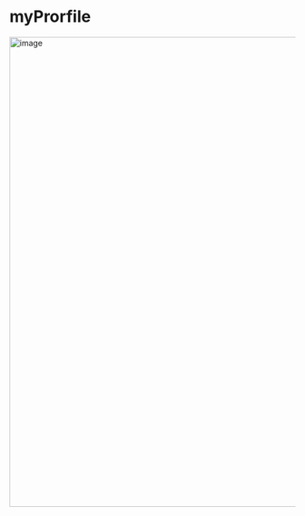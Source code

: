 # myProrfile

<img width="829" alt="image" src="https://github.com/JAYCODE-git/myProrfile/assets/22652668/3685a0af-577b-4907-943a-97c4180a8404">

